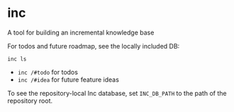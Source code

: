 # inc

A tool for building an incremental knowledge base

For todos and future roadmap, see the locally included DB:

```
inc ls
```

- `inc /#todo` for todos
- `inc /#idea` for future feature ideas

To see the repository-local Inc database, set `INC_DB_PATH` to the path of the repository root.

